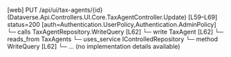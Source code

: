 [web] PUT /api/ui/tax-agents/{id}  (Dataverse.Api.Controllers.UI.Core.TaxAgentController.Update)  [L59–L69] status=200 [auth=Authentication.UserPolicy,Authentication.AdminPolicy]
  └─ calls TaxAgentRepository.WriteQuery [L62]
  └─ write TaxAgent [L62]
    └─ reads_from TaxAgents
  └─ uses_service IControlledRepository<TaxAgent>
    └─ method WriteQuery [L62]
      └─ ... (no implementation details available)


